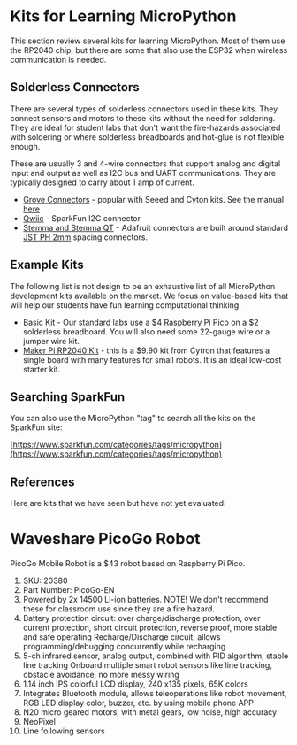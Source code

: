 # Kits for Learning MicroPython

This section review several kits for learning MicroPython.  Most of them use the RP2040 chip, but there are some that also use the ESP32 when wireless communication is needed.

## Solderless Connectors

There are several types of solderless connectors used in these kits.  They connect sensors and motors to these kits without the need for soldering.  They are ideal for student labs that don't want the fire-hazards associated with soldering or where solderless breadboards and hot-glue is not flexible enough.

These are usually 3 and 4-wire connectors that support analog and digital input and output as well as I2C bus and UART communications.  They are typically designed to carry about 1 amp of current.

* [Grove Connectors](https://wiki.seeedstudio.com/Grove_System/) - popular with Seeed and Cyton kits.  See the manual [here](https://www.seeedstudio.com/document/pdf/Introduction%20to%20Grove.pdf)
* [Qwiic](https://www.sparkfun.com/qwiic) - SparkFun I2C connector
* [Stemma and Stemma QT](https://learn.adafruit.com/introducing-adafruit-stemma-qt) - Adafruit connectors are built around standard [JST PH 2mm](https://www.jst-mfg.com/product/detail_e.php?series=199) spacing connectors.

## Example Kits

The following list is not design to be an exhaustive list of all MicroPython development kits available on the market.  We focus on value-based kits that will help our students have fun learning computational thinking.

* Basic Kit - Our standard labs use a $4 Raspberry Pi Pico on a $2 solderless breadboard.  You will also need some 22-gauge wire or a jumper wire kit.
* [Maker Pi RP2040 Kit](maker-pi-rp2040/01-intro.md) - this is a $9.90 kit from Cytron that features a single board with many features for small robots.  It is an ideal low-cost starter kit.

## Searching SparkFun

You can also use the MicroPython "tag" to search all the kits on the SparkFun site:

[https://www.sparkfun.com/categories/tags/micropython](https://www.sparkfun.com/categories/tags/micropython)

## References

Here are kits that we have seen but have not yet evaluated:

# Waveshare PicoGo Robot
PicoGo Mobile Robot is a $43 robot based on Raspberry Pi Pico.

1. SKU: 20380
2. Part Number: PicoGo-EN
3. Powered by 2x 14500 Li-ion batteries.  NOTE! We don't recommend these for classroom use since they are a fire hazard.
4. Battery protection circuit: over charge/discharge protection, over current protection, short circuit protection, reverse proof, more stable and safe operating
Recharge/Discharge circuit, allows programming/debugging concurrently while recharging
4. 5-ch infrared sensor, analog output, combined with PID algorithm, stable line tracking
Onboard multiple smart robot sensors like line tracking, obstacle avoidance, no more messy wiring
5. 1.14 inch IPS colorful LCD display, 240 x135 pixels, 65K colors
6. Integrates Bluetooth module, allows teleoperations like robot movement, RGB LED display color, buzzer, etc. by using mobile phone APP
6. N20 micro geared motors, with metal gears, low noise, high accuracy
7. NeoPixel
8. Line following sensors

[](https://www.waveshare.com/product/robotics/mobile-robots/picogo.htm?sku=20380)

